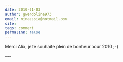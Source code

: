 ```yaml
---
date: 2010-01-03
author: gwendoline973
email: ninaassia@hotmail.com
site: 
tags: comment
permalink: false
---
```


<p>Merci Alix, je te souhaite plein de bonheur pour 2010  ;-)</p>
---